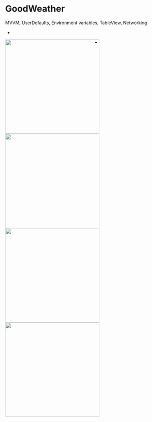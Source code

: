 # GoodWeather
MVVM, UserDefaults, Environment variables, TableView, Networking

-

<a href="url"><img src="https://user-images.githubusercontent.com/31929901/191484386-3a8c04e6-f385-4c6c-9719-30de1896ba44.png" align="left" width="300"></a>
<a href="url"><img src="https://user-images.githubusercontent.com/31929901/191483885-6f611cc8-6933-4275-90e4-b3d0e6f912c0.png" align="left" width="300"></a>

-

<a href="url"><img src="https://user-images.githubusercontent.com/31929901/191484399-5854dae8-eb8a-41e1-85cc-42075cafd0a1.png" align="left" width="300"></a>
<a href="url"><img src="https://user-images.githubusercontent.com/31929901/191483953-059568de-bfa6-4135-9596-62ed2a65b638.png" align="left" width="300"></a>
